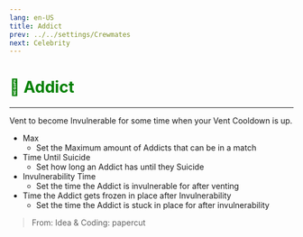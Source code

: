 ```yaml
---
lang: en-US
title: Addict
prev: ../../settings/Crewmates
next: Celebrity
---
```


# <font color="green">💊 <b>Addict</b></font> <Badge text="Basic" type="tip" vertical="middle"/>
---

Vent to become Invulnerable for some time when your Vent Cooldown is up.
* Max
  * Set the Maximum amount of Addicts that can be in a match
* Time Until Suicide
  * Set how long an Addict has until they Suicide
* Invulnerability Time
  * Set the time the Addict is invulnerable for after venting
* Time the Addict gets frozen in place after Invulnerability
  * Set the time the Addict is stuck in place for after invulnerability

> From: Idea & Coding: papercut 